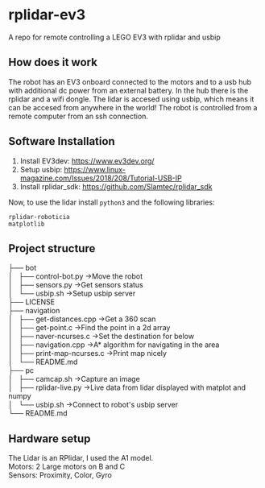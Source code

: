 # rplidar-ev3
A repo for remote controlling a LEGO EV3 with rplidar and usbip

## How does it work
The robot has an EV3 onboard connected to the motors and to a usb hub with additional dc power from an external battery. In the hub there is the rplidar and a wifi dongle. The lidar is accesed using usbip, which means it can be accesed from anywhere in the world! The robot is controlled from a remote computer from an ssh connection.

## Software Installation
1. Install EV3dev: https://www.ev3dev.org/
2. Setup usbip: https://www.linux-magazine.com/Issues/2018/208/Tutorial-USB-IP
3. Install rplidar_sdk: https://github.com/Slamtec/rplidar_sdk

Now, to use the lidar install ``` python3 ``` and the following libraries:
```
rplidar-roboticia
matplotlib
```
## Project structure
├── bot<br>
│   ├── control-bot.py      ->Move the robot<br>
│   ├── sensors.py          ->Get sensors status<br>
│   └── usbip.sh            ->Setup usbip server<br>
├── LICENSE<br>
├── navigation<br>
│   ├── get-distances.cpp   ->Get a 360 scan<br>
│   ├── get-point.c         ->Find the point in a 2d array<br>
│   ├── naver-ncurses.c     ->Set the destination for below<br>
│   ├── navigation.cpp      ->A* algorithm for navigating in the area<br>
│   ├── print-map-ncurses.c ->Print map nicely<br>
│   └── README.md<br>
├── pc<br>
│   ├── camcap.sh           ->Capture an image<br>
│   ├── rplidar-live.py     ->Live data from lidar displayed with matplot and numpy<br>
│   └── usbip.sh            ->Connect to robot's usbip server<br>
└── README.md<br>




## Hardware setup
The Lidar is an RPlidar, I used the A1 model. <br>
Motors: 2 Large motors on B and C <br>
Sensors: Proximity, Color, Gyro

